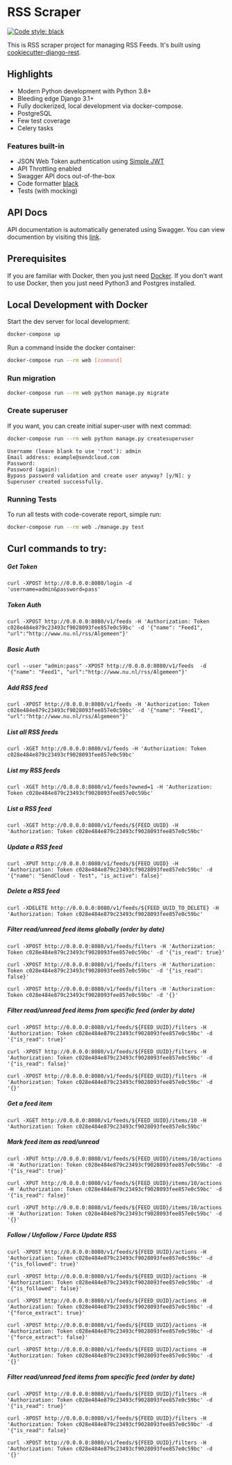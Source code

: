 # RSS Scraper

[![Code style: black](https://img.shields.io/badge/code%20style-black-000000.svg)](https://github.com/psf/black)

This is RSS scraper project for managing RSS Feeds. It's built using [cookiecutter-django-rest](https://github.com/agconti/cookiecutter-django-rest).

## Highlights

- Modern Python development with Python 3.8+
- Bleeding edge Django 3.1+
- Fully dockerized, local development via docker-compose.
- PostgreSQL
- Few test coverage
- Celery tasks

### Features built-in

- JSON Web Token authentication using [Simple JWT](https://django-rest-framework-simplejwt.readthedocs.io/en/latest/)
- API Throttling enabled
- Swagger API docs out-of-the-box
- Code formatter [black](https://black.readthedocs.io/en/stable/)
- Tests (with mocking)

## API Docs

API documentation is automatically generated using Swagger. You can view documention by visiting this [link](http://localhost:8080/openapi?format=openapi-json).

## Prerequisites

If you are familiar with Docker, then you just need [Docker](https://docs.docker.com/docker-for-mac/install/). If you don't want to use Docker, then you just need Python3 and Postgres installed.

## Local Development with Docker

Start the dev server for local development:

```bash
docker-compose up
```

Run a command inside the docker container:

```bash
docker-compose run --rm web [command]
```

### Run migration

```bash
docker-compose run --rm web python manage.py migrate
```

### Create superuser

If you want, you can create initial super-user with next commad:

```bash
docker-compose run --rm web python manage.py createsuperuser
```
```
Username (leave blank to use 'root'): admin
Email address: example@sendcloud.com
Password: 
Password (again): 
Bypass password validation and create user anyway? [y/N]: y
Superuser created successfully.
```

### Running Tests

To run all tests with code-coverate report, simple run:

```bash
docker-compose run --rm web ./manage.py test
```

## Curl commands to try:
##### Get Token

```
curl -XPOST http://0.0.0.0:8080/login -d 'username=admin&password=pass'
```

##### Token Auth
```
curl -XPOST http://0.0.0.0:8080/v1/feeds -H 'Authorization: Token c028e484e879c23493cf9028093fee857e0c59bc' -d '{"name": "Feed1", "url":"http://www.nu.nl/rss/Algemeen"}'
```

##### Basic Auth

```
curl --user "admin:pass" -XPOST http://0.0.0.0:8080/v1/feeds  -d '{"name": "Feed1", "url":"http://www.nu.nl/rss/Algemeen"}'
```

##### Add RSS feed
```
curl -XPOST http://0.0.0.0:8080/v1/feeds -H 'Authorization: Token c028e484e879c23493cf9028093fee857e0c59bc' -d '{"name": "Feed1", "url":"http://www.nu.nl/rss/Algemeen"}'
```

##### List all RSS feeds
```
curl -XGET http://0.0.0.0:8080/v1/feeds -H 'Authorization: Token c028e484e879c23493cf9028093fee857e0c59bc'
```

##### List my RSS feeds
```
curl -XGET http://0.0.0.0:8080/v1/feeds?owned=1 -H 'Authorization: Token c028e484e879c23493cf9028093fee857e0c59bc'
```

##### List a RSS feed
```
curl -XGET http://0.0.0.0:8080/v1/feeds/${FEED_UUID} -H 'Authorization: Token c028e484e879c23493cf9028093fee857e0c59bc'
```

##### Update a RSS feed
```
curl -XPUT http://0.0.0.0:8080/v1/feeds/${FEED_UUID} -H 'Authorization: Token c028e484e879c23493cf9028093fee857e0c59bc' -d '{"name": "SendCloud - Test", "is_active": false}'
```

##### Delete a RSS feed
```
curl -XDELETE http://0.0.0.0:8080/v1/feeds/${FEED_UUID_TO_DELETE} -H 'Authorization: Token c028e484e879c23493cf9028093fee857e0c59bc'
```

##### Filter read/unread feed items globally (order by date)
```
curl -XPOST http://0.0.0.0:8080/v1/feeds/filters -H 'Authorization: Token c028e484e879c23493cf9028093fee857e0c59bc' -d '{"is_read": true}'
```
```
curl -XPOST http://0.0.0.0:8080/v1/feeds/filters -H 'Authorization: Token c028e484e879c23493cf9028093fee857e0c59bc' -d '{"is_read": false}'
```
```
curl -XPOST http://0.0.0.0:8080/v1/feeds/filters -H 'Authorization: Token c028e484e879c23493cf9028093fee857e0c59bc' -d '{}'
```

##### Filter read/unread feed items from specific feed (order by date)
```
curl -XPOST http://0.0.0.0:8080/v1/feeds/${FEED_UUID}/filters -H 'Authorization: Token c028e484e879c23493cf9028093fee857e0c59bc' -d '{"is_read": true}'
```
```
curl -XPOST http://0.0.0.0:8080/v1/feeds/${FEED_UUID}/filters -H 'Authorization: Token c028e484e879c23493cf9028093fee857e0c59bc' -d '{"is_read": false}'
```
```
curl -XPOST http://0.0.0.0:8080/v1/feeds/${FEED_UUID}/filters -H 'Authorization: Token c028e484e879c23493cf9028093fee857e0c59bc' -d '{}'
```

##### Get a feed item
```
curl -XGET http://0.0.0.0:8080/v1/feeds/${FEED_UUID}/items/10 -H 'Authorization: Token c028e484e879c23493cf9028093fee857e0c59bc'
```

##### Mark feed item as read/unread
```
curl -XPUT http://0.0.0.0:8080/v1/feeds/${FEED_UUID}/items/10/actions -H 'Authorization: Token c028e484e879c23493cf9028093fee857e0c59bc' -d '{"is_read": true}'
```
```
curl -XPUT http://0.0.0.0:8080/v1/feeds/${FEED_UUID}/items/10/actions -H 'Authorization: Token c028e484e879c23493cf9028093fee857e0c59bc' -d '{"is_read": false}'
```
```
curl -XPUT http://0.0.0.0:8080/v1/feeds/${FEED_UUID}/items/10/actions -H 'Authorization: Token c028e484e879c23493cf9028093fee857e0c59bc' -d '{}'
```

##### Follow / Unfollow / Force Update RSS
```
curl -XPOST http://0.0.0.0:8080/v1/feeds/${FEED_UUID}/actions -H 'Authorization: Token c028e484e879c23493cf9028093fee857e0c59bc' -d '{"is_followed": true}'
```
```
curl -XPOST http://0.0.0.0:8080/v1/feeds/${FEED_UUID}/actions -H 'Authorization: Token c028e484e879c23493cf9028093fee857e0c59bc' -d '{"is_followed": false}'
```
```
curl -XPOST http://0.0.0.0:8080/v1/feeds/${FEED_UUID}/actions -H 'Authorization: Token c028e484e879c23493cf9028093fee857e0c59bc' -d '{"force_extract": true}'
```
```
curl -XPOST http://0.0.0.0:8080/v1/feeds/${FEED_UUID}/actions -H 'Authorization: Token c028e484e879c23493cf9028093fee857e0c59bc' -d '{"force_extract": false}'
```
```
curl -XPOST http://0.0.0.0:8080/v1/feeds/${FEED_UUID}/actions -H 'Authorization: Token c028e484e879c23493cf9028093fee857e0c59bc' -d '{}'
```

##### Filter read/unread feed items from specific feed (order by date)
```
curl -XPOST http://0.0.0.0:8080/v1/feeds/${FEED_UUID}/filters -H 'Authorization: Token c028e484e879c23493cf9028093fee857e0c59bc' -d '{"is_read": true}'
```
```
curl -XPOST http://0.0.0.0:8080/v1/feeds/${FEED_UUID}/filters -H 'Authorization: Token c028e484e879c23493cf9028093fee857e0c59bc' -d '{"is_read": false}'
```
```
curl -XPOST http://0.0.0.0:8080/v1/feeds/${FEED_UUID}/filters -H 'Authorization: Token c028e484e879c23493cf9028093fee857e0c59bc' -d '{}'
```